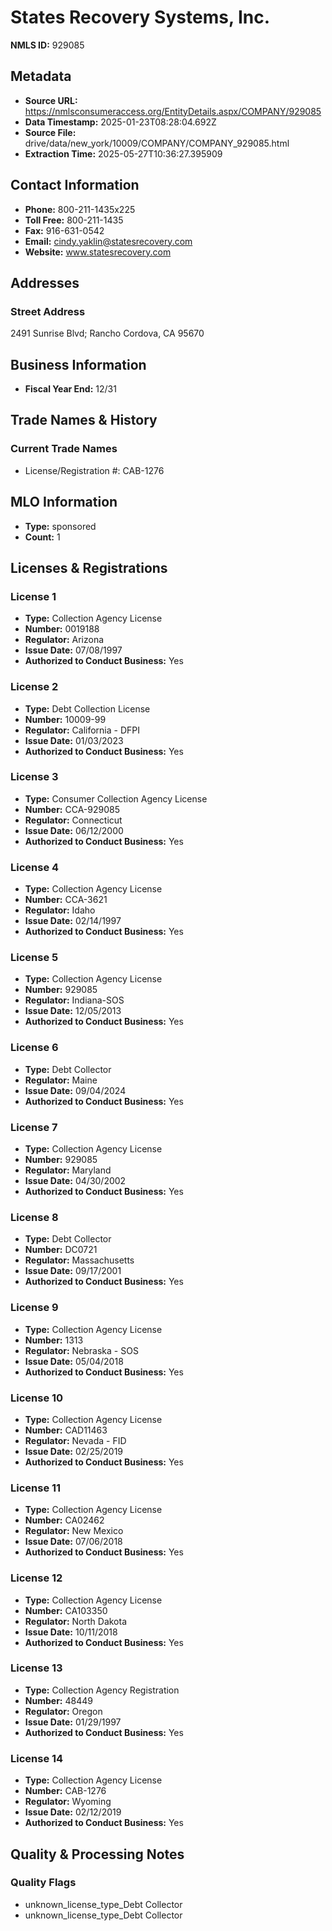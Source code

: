 # States Recovery Systems, Inc.

**NMLS ID:** 929085

## Metadata
- **Source URL:** https://nmlsconsumeraccess.org/EntityDetails.aspx/COMPANY/929085
- **Data Timestamp:** 2025-01-23T08:28:04.692Z
- **Source File:** drive/data/new_york/10009/COMPANY/COMPANY_929085.html
- **Extraction Time:** 2025-05-27T10:36:27.395909

## Contact Information
- **Phone:** 800-211-1435x225
- **Toll Free:** 800-211-1435
- **Fax:** 916-631-0542
- **Email:** cindy.yaklin@statesrecovery.com
- **Website:** www.statesrecovery.com

## Addresses
### Street Address
2491 Sunrise Blvd; Rancho Cordova, CA 95670

## Business Information
- **Fiscal Year End:** 12/31

## Trade Names & History
### Current Trade Names
- License/Registration #: CAB-1276

## MLO Information
- **Type:** sponsored
- **Count:** 1

## Licenses & Registrations

### License 1
- **Type:** Collection Agency License
- **Number:** 0019188
- **Regulator:** Arizona
- **Issue Date:** 07/08/1997
- **Authorized to Conduct Business:** Yes

### License 2
- **Type:** Debt Collection License
- **Number:** 10009-99
- **Regulator:** California - DFPI
- **Issue Date:** 01/03/2023
- **Authorized to Conduct Business:** Yes

### License 3
- **Type:** Consumer Collection Agency License
- **Number:** CCA-929085
- **Regulator:** Connecticut
- **Issue Date:** 06/12/2000
- **Authorized to Conduct Business:** Yes

### License 4
- **Type:** Collection Agency License
- **Number:** CCA-3621
- **Regulator:** Idaho
- **Issue Date:** 02/14/1997
- **Authorized to Conduct Business:** Yes

### License 5
- **Type:** Collection Agency License
- **Number:** 929085
- **Regulator:** Indiana-SOS
- **Issue Date:** 12/05/2013
- **Authorized to Conduct Business:** Yes

### License 6
- **Type:** Debt Collector
- **Regulator:** Maine
- **Issue Date:** 09/04/2024
- **Authorized to Conduct Business:** Yes

### License 7
- **Type:** Collection Agency License
- **Number:** 929085
- **Regulator:** Maryland
- **Issue Date:** 04/30/2002
- **Authorized to Conduct Business:** Yes

### License 8
- **Type:** Debt Collector
- **Number:** DC0721
- **Regulator:** Massachusetts
- **Issue Date:** 09/17/2001
- **Authorized to Conduct Business:** Yes

### License 9
- **Type:** Collection Agency License
- **Number:** 1313
- **Regulator:** Nebraska - SOS
- **Issue Date:** 05/04/2018
- **Authorized to Conduct Business:** Yes

### License 10
- **Type:** Collection Agency License
- **Number:** CAD11463
- **Regulator:** Nevada - FID
- **Issue Date:** 02/25/2019
- **Authorized to Conduct Business:** Yes

### License 11
- **Type:** Collection Agency License
- **Number:** CA02462
- **Regulator:** New Mexico
- **Issue Date:** 07/06/2018
- **Authorized to Conduct Business:** Yes

### License 12
- **Type:** Collection Agency License
- **Number:** CA103350
- **Regulator:** North Dakota
- **Issue Date:** 10/11/2018
- **Authorized to Conduct Business:** Yes

### License 13
- **Type:** Collection Agency Registration
- **Number:** 48449
- **Regulator:** Oregon
- **Issue Date:** 01/29/1997
- **Authorized to Conduct Business:** Yes

### License 14
- **Type:** Collection Agency License
- **Number:** CAB-1276
- **Regulator:** Wyoming
- **Issue Date:** 02/12/2019
- **Authorized to Conduct Business:** Yes

## Quality & Processing Notes
### Quality Flags
- unknown_license_type_Debt Collector
- unknown_license_type_Debt Collector

